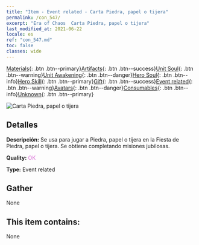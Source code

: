 ```yaml
---
title: "Item - Event related - Carta Piedra, papel o tijera"
permalink: /con_547/
excerpt: "Era of Chaos  Carta Piedra, papel o tijera"
last_modified_at: 2021-06-22
locale: es
ref: "con_547.md"
toc: false
classes: wide
---
```

 [Materials](/ItemsES/){: .btn .btn--primary}[Artifacts](/ItemsES/Artifacts/){: .btn .btn--success}[Unit Soul](/ItemsES/UnitSoul/){: .btn .btn--warning}[Unit Awakening](/ItemsES/UnitAwakening/){: .btn .btn--danger}[Hero Soul](/ItemsES/HeroSoul/){: .btn .btn--info}[Hero Skill](/ItemsES/HeroSkill/){: .btn .btn--primary}[Gift](/ItemsES/Gift/){: .btn .btn--success}[Event related](/ItemsES/Events/){: .btn .btn--warning}[Avatars](/ItemsES/Avatars/){: .btn .btn--danger}[Consumables](/ItemsES/Consumables/){: .btn .btn--info}[Unknown](/ItemsES/Unknown/){: .btn .btn--primary}

 ![Carta Piedra, papel o tijera](/images/t/i_10033.png)

## Detalles
 **Descripción:** Se usa para jugar a Piedra, papel o tijera en la Fiesta de Piedra, papel o tijera. Se obtiene completando misiones jubilosas.

 **Quality:** <span style="color: #DA70D6">OK</span>

 **Type:** Event related

## Gather

  None

## This item contains:

  None

